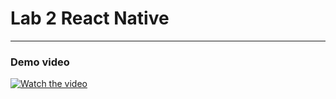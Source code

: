 # Lab 2 React Native
---------------------

### Demo video
[![Watch the video](https://img.youtube.com/vi/d4Fs3jAhnys/sddefault.jpg)](https://www.youtube.com/watch?v=d4Fs3jAhnys)
